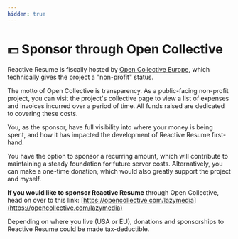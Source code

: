 ```yaml
---
hidden: true
---
```


# 💵 Sponsor through Open Collective

Reactive Resume is fiscally hosted by [Open Collective Europe](https://www.oceurope.org/), which technically gives the project a "non-profit" status.

The motto of Open Collective is transparency. As a public-facing non-profit project, you can visit the project's collective page to view a list of expenses and invoices incurred over a period of time. All funds raised are dedicated to covering these costs.

You, as the sponsor, have full visibility into where your money is being spent, and how it has impacted the development of Reactive Resume first-hand.

You have the option to sponsor a recurring amount, which will contribute to maintaining a steady foundation for future server costs. Alternatively, you can make a one-time donation, which would also greatly support the project and myself.

**If you would like to sponsor Reactive Resume** through Open Collective, head on over to this link: [https://opencollective.com/lazymedia](https://opencollective.com/lazymedia)

Depending on where you live (USA or EU), donations and sponsorships to Reactive Resume could be made tax-deductible.
